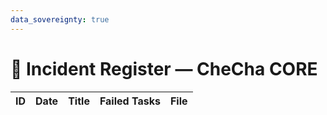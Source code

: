 ```yaml
---
data_sovereignty: true
---
```

# 📕 Incident Register — CheCha CORE

| ID | Date | Title | Failed Tasks | File |
|:---|:-----|:------|:-------------|:-----|

